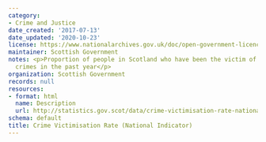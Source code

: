 ```yaml
---
category:
- Crime and Justice
date_created: '2017-07-13'
date_updated: '2020-10-23'
license: https://www.nationalarchives.gov.uk/doc/open-government-licence/version/3/
maintainer: Scottish Government
notes: <p>Proportion of people in Scotland who have been the victim of one or more
  crimes in the past year</p>
organization: Scottish Government
records: null
resources:
- format: html
  name: Description
  url: http://statistics.gov.scot/data/crime-victimisation-rate-national-indicator
schema: default
title: Crime Victimisation Rate (National Indicator)
---
```

